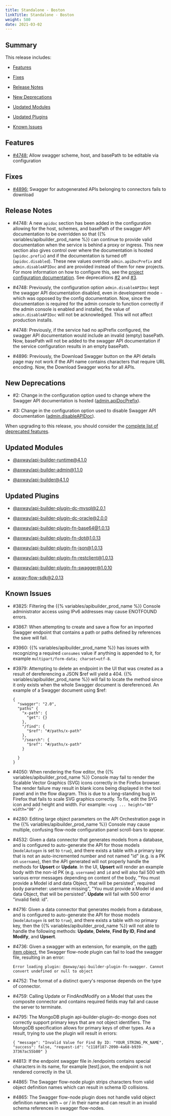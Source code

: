 ```yaml
---
title: Standalone - Boston
linkTitle: Standalone - Boston
weight: 580
date: 2021-03-02
---
```


## Summary

This release includes:

* [Features](#features)

* [Fixes](#fixes)

* [Release Notes](#release-notes)

* [New Deprecations](#new-deprecations)

* [Updated Modules](#updated-modules)

* [Updated Plugins](#updated-plugins)

* [Known Issues](#known-issues)

## Features

* [#4748:](#4748) Allow swagger scheme, host, and basePath to be editable via configuration

## Fixes

* [#4896:](#4896) Swagger for autogenerated APIs belonging to connectors fails to download

## Release Notes

* #4748: A new `apidoc` section has been added in the configuration allowing for the host, schemes, and basePath of the swagger API documentation to be overridden so that {{% variables/apibuilder_prod_name %}} can continue to provide valid documentation when the service is behind a proxy or ingress. This new section also gives control over where the documentation is hosted (`apidoc.prefix`) and if the documentation is turned off (`apidoc.disabled`). These new values override `admin.apiDocPrefix` and `admin.disableAPIDoc` and are provided instead of them for new projects. For more information on how to configure this, see the [project configuration documentation](/docs/developer_guide/project/configuration/project_configuration/). See deprecations [#2](#dep-2) and [#3](#dep-3).

* #4748: Previously, the configuration option `admin.disableAPIDoc` kept the swagger API documentation disabled, even in development mode - which was opposed by the config documentation. Now, since the documentation is required for the admin console to function correctly if the admin console is enabled and installed, the value of `admin.disableAPIDoc` will not be acknowledged. This will not affect production installs.

* #4748: Previously, if the service had no apiPrefix configured, the swagger API documentation would include an invalid (empty) basePath. Now, basePath will not be added to the swagger API documentation if the service configuration results in an empty basePath.

* #4896: Previously, the Download Swagger button on the API details page may not work if the API name contains characters that require URL encoding. Now, the Download Swagger works for all APIs.

## New Deprecations

* #2: Change in the configuration option used to change where the Swagger API documentation is hosted ([admin.apiDocPrefix](/docs/deprecations/#apiDocPrefix)).

* #3: Change in the configuration option used to disable Swagger API documentation ([admin.disableAPIDoc](/docs/deprecations/#disableAPIDoc)).

When upgrading to this release, you should consider the [complete list of deprecated features](/docs/deprecations/).

## Updated Modules

* [@axway/api-builder-runtime@4.1.0](https://www.npmjs.com/package/@axway/api-builder-runtime/v/4.1.0)

* [@axway/api-builder-admin@1.1.0](https://www.npmjs.com/package/@axway/api-builder-admin/v/1.1.0)

* [@axway/api-builder@4.1.0](https://www.npmjs.com/package/@axway/api-builder/v/4.1.0)

## Updated Plugins

* [@axway/api-builder-plugin-dc-mysql@2.0.1](https://www.npmjs.com/package/@axway/api-builder-plugin-dc-mysql/v/2.0.1)

* [@axway/api-builder-plugin-dc-oracle@2.0.0](https://www.npmjs.com/package/@axway/api-builder-plugin-dc-oracle/v/2.0.0)

* [@axway/api-builder-plugin-fn-base64@1.0.13](https://www.npmjs.com/package/@axway/api-builder-plugin-fn-base64/v/1.0.13)

* [@axway/api-builder-plugin-fn-dot@1.0.13](https://www.npmjs.com/package/@axway/api-builder-plugin-fn-dot/v/1.0.13)

* [@axway/api-builder-plugin-fn-json@1.0.13](https://www.npmjs.com/package/@axway/api-builder-plugin-fn-json/v/1.0.13)

* [@axway/api-builder-plugin-fn-restclient@1.0.13](https://www.npmjs.com/package/@axway/api-builder-plugin-fn-restclient/v/1.0.13)

* [@axway/api-builder-plugin-fn-swagger@1.0.10](https://www.npmjs.com/package/@axway/api-builder-plugin-fn-swagger/v/1.0.10)

* [axway-flow-sdk@2.0.13](https://www.npmjs.com/package/axway-flow-sdk/v/2.0.13)

## Known Issues

* #3825: Filtering the {{% variables/apibuilder_prod_name %}} Console administrator access using IPv6 addresses may cause ENOTFOUND errors.

* #3867: When attempting to create and save a flow for an imported Swagger endpoint that contains a path or paths defined by references the save will fail.

* #3960: {{% variables/apibuilder_prod_name %}} has issues with recognizing a required `consumes` value if anything is appended to it, for example `multipart/form-data; charset=utf-8`.

* #3979: Attempting to delete an endpoint in the UI that was created as a result of dereferencing a JSON $ref will yield a 404. {{% variables/apibuilder_prod_name %}} will fail to locate the method since it only exists when the whole Swagger document is dereferenced. An example of a Swagger document using $ref:

    ```
    {
      "swagger": "2.0",
      "paths" {
        "x-path": {
          "get": {}
        },
        "/find": {
          "$ref": "#/paths/x-path"
        },
        "/search": {
          "$ref": "#/paths/x-path"
        }

      }
    }
    ```

* #4050: When rendering the flow editor, the {{% variables/apibuilder_prod_name %}} Console may fail to render the Scalable Vector Graphics (SVG) icons correctly in the Firefox browser. The render failure may result in blank icons being displayed in the tool panel and in the flow diagram. This is due to a long-standing bug in Firefox that fails to scale SVG graphics correctly. To fix, edit the SVG icon and add height and width. For example: `<svg ... height="80" width="80" />`

* #4280: Editing large object parameters on the API Orchestration page in the {{% variables/apibuilder_prod_name %}} Console may cause multiple, confusing flow-node configuration panel scroll-bars to appear.

* #4532: Given a data connector that generates models from a database, and is configured to auto-generate the API for those models (`modelAutogen` is set to `true`), and there exists a table with a primary key that is not an auto-incremented number and not named "id" (e.g. is a PK on `username`), then the API generated will not properly handle the methods for **Upsert** or **Update**. In the UI, **Upsert** will render an example body with the non-id PK (e.g. `username`) and `id` and will also fail 500 with various error messages depending on content of the body, "You must provide a Model id and data Object, that will be persisted", required body parameter: username missing", "You must provide a Model id and data Object, that will be persisted". **Update** will fail with 500 error "invalid field: id".

* #4716: Given a data connector that generates models from a database, and is configured to auto-generate the API for those models (`modelAutogen` is set to `true`), and there exists a table with no primary key, then the {{% variables/apibuilder_prod_name %}} will not able to handle the following methods: **Update**, **Delete**, **Find By ID**, **Find and Modify**, and **Upsert**.

* #4736: Given a swagger with an extension, for example, on the [path item object](https://github.com/OAI/OpenAPI-Specification/blob/master/versions/2.0.md#pathItemObject), the Swagger flow-node plugin can fail to load the swagger file, resulting in an error:

    ```
    Error loading plugin: @axway/api-builder-plugin-fn-swagger. Cannot convert undefined or null to object
    ```

* #4752: The format of a distinct query's response depends on the type of connector.

* #4759: Calling Update or FindAndModify on a Model that uses the composite connector and contains required fields may fail and cause the server to terminate.

* #4795: The MongoDB plugin api-builder-plugin-dc-mongo does not correctly support primary keys that are not object identifiers. The MongoDB specification allows for primary keys of other types. As a result, trying to use the plugin will result in errors:

    ```
    { "message": "Invalid Value for Find By ID: "YOUR_STRING_PK_NAME", "success": false, "request-id": "c118f187-2090-4a68-b939-37367ac55b80" }
    ```

* #4813: If the endpoint swagger file in /endpoints contains special characters in its name, for example \[test\].json, the endpoint is not rendered correctly in the UI.

* #4865: The Swagger flow-node plugin strips characters from valid object definition names which can result in schema ID collisions.

* #4865: The Swagger flow-node plugin does not handle valid object definition names with ~ or / in their name and can result in an invalid schema references in swagger flow-nodes.
